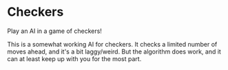 # Checkers
Play an AI in a game of checkers!

This is a somewhat working AI for checkers. It checks a limited number of moves ahead, and it's a bit laggy/weird. But the algorithm does work, and it can at least keep up with you for the most part. 
